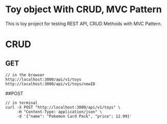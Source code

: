 # Toy object With CRUD, MVC Pattern
This is toy project for testing REST API, CRUD Methods with MVC Pattern.

# CRUD

## GET
```
// in the browser
http://localhost:3000/api/v1/toys
http://localhost:3000/api/v1/toys/newID
```

##POST
```
// in terminal
curl -X POST "http://localhost:3000/api/v1/toys" \
     -H "Content-Type: application/json" \
     -d '{"name": "Pokemon Card Pack", "price": 12.99}'
```